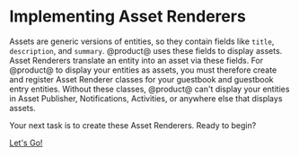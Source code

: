 # Implementing Asset Renderers [](id=implementing-asset-renderers)

Assets are generic versions of entities, so they contain fields like `title`,
`description`, and `summary`. @product@ uses these fields to display assets. 
Asset Renderers translate an entity into an asset via these fields. For 
@product@ to display your entities as assets, you must therefore create and 
register Asset Renderer classes for your guestbook and guestbook entry entities. 
Without these classes, @product@ can't display your entities in Asset Publisher, 
Notifications, Activities, or anywhere else that displays assets. 

Your next task is to create these Asset Renderers. Ready to begin? 

<a class="go-link btn btn-primary" href="/develop/tutorials/-/knowledge_base/7-0/implementing-a-guestbook-asset-renderer">Let's Go!<span class="icon-circle-arrow-right"></span></a>